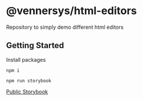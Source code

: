# @vennersys/html-editors

Repository to simply demo different html editors

## Getting Started

Install packages

```shell
npm i
```

```shell
npm run storybook
```

[Public Storybook](https://vennersys.github.io/html-editors)
